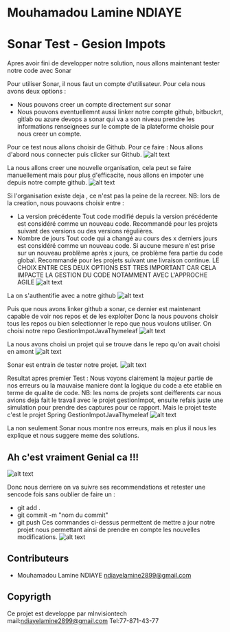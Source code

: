 # Mouhamadou Lamine NDIAYE
# Sonar Test - Gesion Impots 

Apres avoir fini de developper notre solution, nous allons maintenant tester notre code avec Sonar

Pour utiliser Sonar, il nous faut un compte d'utilisateur.
Pour cela nous avons deux options :
  - Nous pouvons creer un compte directement sur sonar
  - Nous pouvons eventuellemnt aussi linker notre compte github, bitbuckrt, gitlab ou azure devops a sonar qui va a son niveau prendre les informations renseignees sur le compte de la plateforme choisie pour nous creer un compte.

Pour ce test nous allons choisir de Github.
Pour ce faire : 
Nous allons d'abord nous connecter puis clicker sur Github.
![alt text](https://github.com/LamineOzilJr/GestionImpotJavaThymeleaf/blob/main/SonarReport/loginSonar.png?raw=true)

La nous allons creer une nouvelle organisation, cela peut se faire manuellement mais pour plus d'efficacite, nous allons en impoter une depuis notre compte github.
![alt text](https://github.com/LamineOzilJr/GestionImpotJavaThymeleaf/blob/main/SonarReport/createNewOrg.png?raw=true)

Si l'organisation existe deja , ce n'est pas la peine de la recreer.
NB: lors de la creation, nous pouvaons choisir entre :
  - La version précédente Tout code modifié depuis la version précédente est considéré comme un nouveau code. Recommandé pour les projets suivant des versions ou des versions régulières.
  - Nombre de jours Tout code qui a changé au cours des x derniers jours est considéré comme un nouveau code. Si aucune mesure n'est prise sur un nouveau problème après x jours, ce problème fera partie du code global.
 Recommandé pour les projets suivant une livraison continue.
LE CHOIX ENTRE CES DEUX OPTIONS EST TRES IMPORTANT CAR CELA IMPACTE LA GESTION DU CODE NOTAMMENT AVEC L'APPROCHE AGILE 
![alt text](https://github.com/LamineOzilJr/GestionImpotJavaThymeleaf/blob/main/SonarReport/AccesRepo.png?raw=true)

La on s'authentifie avec a notre github
![alt text](https://github.com/LamineOzilJr/GestionImpotJavaThymeleaf/blob/main/SonarReport/GithubAuth.png?raw=true)


Puis que nous avons linker github a sonar, ce dernier est maintenant capable de voir nos repos et de les exploiter
Donc la nous pouvons choisir tous les repos ou bien selectionner le repo que nous voulons utiliser.
On choisi notre repo GestionImpotJavaThymeleaf
![alt text](https://github.com/LamineOzilJr/GestionImpotJavaThymeleaf/blob/main/SonarReport/AccesRepo.png?raw=true)

La nous avons choisi un projet qui se trouve dans le repo qu'on avait choisi en amont
![alt text](https://github.com/LamineOzilJr/GestionImpotJavaThymeleaf/blob/main/SonarReport/selection-faite.png?raw=true)

Sonar est entrain de tester notre projet.
![alt text](https://github.com/LamineOzilJr/GestionImpotJavaThymeleaf/blob/main/SonarReport/sonatTesting.png?raw=true)

Resultat apres premier Test : Nous voyons clairement la majeur partie de nos erreurs ou la mauvaise maniere dont la logique du code a ete etablie en terme de qualite de code.
NB: les noms de projets sont deifferents car nous avions deja fait le travail avec le projet gestionImpot, ensuite refais juste une simulation pour prendre des captures pour ce rapport. Mais le projet teste c'est le projet Spring GestionImpotJavaThymeleaf
![alt text](https://github.com/LamineOzilJr/GestionImpotJavaThymeleaf/blob/main/SonarReport/sonar2bugsShow.png?raw=true)

La non seulement Sonar nous montre nos erreurs, mais en plus il nous les explique et nous suggere meme des solutions. 
## Ah c'est vraiment Genial ca !!!
![alt text](https://github.com/LamineOzilJr/GestionImpotJavaThymeleaf/blob/main/SonarReport/sonar3bugsExplain.png?raw=true)

Donc nous derriere on va suivre ses recommendations et retester une sencode fois sans oublier de faire un :
  - git add .
  - git commit -m "nom du commit"
  - git push
Ces commandes ci-dessus permettent de mettre a jour notre projet nous permettant ainsi de prendre en compte les nouvelles modifications.
![alt text](https://github.com/LamineOzilJr/GestionImpotJavaThymeleaf/blob/main/SonarReport/sonar1findCode.png?raw=true)

## Contributeurs

- Mouhamadou Lamine NDIAYE <ndiayelamine2899@gmail.com>

## Copyrigth

Ce projet est developpe par mlnvisiontech mail:ndiayelamine2899@gmail.com Tel:77-871-43-77

